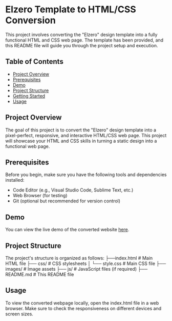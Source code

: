 # Elzero Template to HTML/CSS Conversion

This project involves converting the "Elzero" design template into a fully functional HTML and CSS web page. The template has been provided, and this README file will guide you through the project setup and execution.

## Table of Contents

- [Project Overview](#project-overview)
- [Prerequisites](#prerequisites)
- [Demo](#Demo)
- [Project Structure](#project-structure)
- [Getting Started](#getting-started)
- [Usage](#usage)


## Project Overview

The goal of this project is to convert the "Elzero" design template into a pixel-perfect, responsive, and interactive HTML/CSS web page. This project will showcase your HTML and CSS skills in turning a static design into a functional web page.

## Prerequisites

Before you begin, make sure you have the following tools and dependencies installed:

- Code Editor (e.g., Visual Studio Code, Sublime Text, etc.)
- Web Browser (for testing)
- Git (optional but recommended for version control)

## Demo
You can view the live demo of the converted website [here]().

## Project Structure

The project's structure is organized as follows:
├──index.html # Main HTML file
├── css/ # CSS stylesheets
│ └── style.css # Main CSS file
├── images/ # Image assets
├── js/ # JavaScript files (if required)
├── README.md # This README file

## Usage
To view the converted webpage locally, open the index.html file in a web browser. Make sure to check the responsiveness on different devices and screen sizes.

